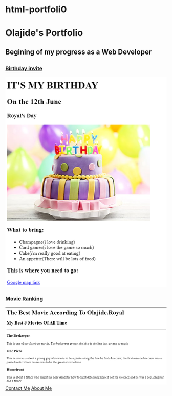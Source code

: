 # html-portfoli0
<!DOCTYPE html>
<html lang="en">
    <head>
        <meta charset="UTF-8">
        <title>OLAJIDE Portfolio</title>
    </head>
    <body>
        <h1>Olajide's Portfolio</h1>
        <h2>Begining of my progress as a Web Developer<h2>
        <h3><a href="./public/birthday-invite.html">Birthday invite</a></h3> 
        <img src="./assets/images/Birthday invite real.PNG" alt="the details of the birhday"/>
        <h3><a href="./public/movie-ranking.html">Movie Ranking</a></h3>
        <img src="./assets/images/movie ranking real.PNG" alt="the details of movie ranking"/>
        <a href="./public/contact.html">Contact Me</a>
        <a href="./public/about.html">About Me</a>
    <body>
</html>                 
